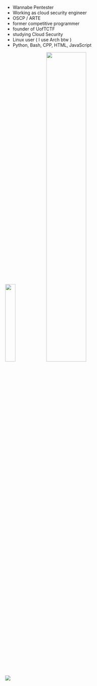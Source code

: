 - Wannabe Pentester
- Working as cloud security engineer
- OSCP / ARTE
- former competitive programmer
- founder of UofTCTF
- studying Cloud Security 
- Linux user ( I use Arch btw )
- Python, Bash, CPP, HTML, JavaScript

<img src="https://templates.images.credential.net/1644595125124808271808325719972.png" width="25%" height="25%" >
<img src="https://training.hacktricks.xyz/static/media/ARTE_CAN.6976723e738a8da345be.png" width=50% height=50% >

![](https://www.hackthebox.eu/badge/image/402227)


